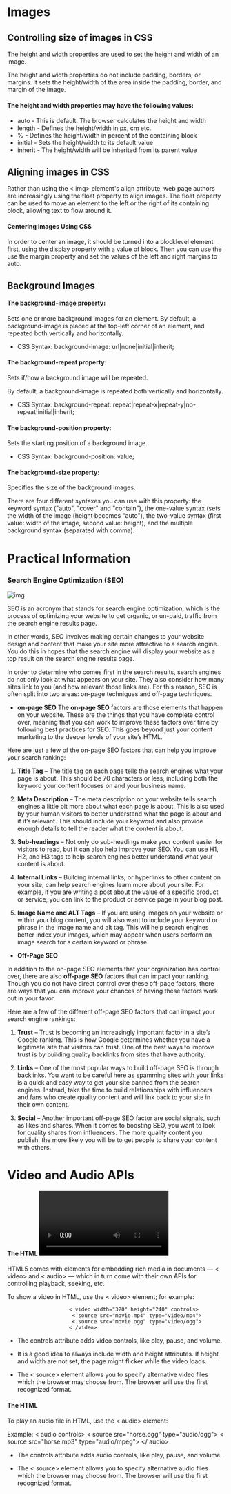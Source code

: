 # Images

## Controlling size of images in CSS
The height and width properties are used to set the height and width of an image.

The height and width properties do not include padding, borders, or margins. It sets the height/width of the area inside the padding, border, and margin of the image.

#### The height and width properties may have the following values:

  * auto - This is default. The browser calculates the height and width
  * length - Defines the height/width in px, cm etc.
  * % - Defines the height/width in percent of the containing block
  * initial - Sets the height/width to its default value
  * inherit - The height/width will be inherited from its parent value


## Aligning images in CSS

Rather than using the < img>
element's align attribute, web
page authors are increasingly
using the float property to align
images. The float property can be used
to move an element to the left or
the right of its containing block,
allowing text to flow around it.

#### Centering images Using CSS

In order to center an image, it
should be turned into a blocklevel element first, using the display
property with a value of block. Then  you can
use the use the margin property
and set the values of the left and
right margins to auto.

## Background Images

#### The background-image property:

Sets one or more background images for an element.
By default, a background-image is placed at the top-left corner of an element, and repeated both vertically and horizontally.

- CSS Syntax:
background-image: url|none|initial|inherit;

#### The background-repeat property: 

Sets if/how a background image will be repeated.

By default, a background-image is repeated both vertically and horizontally.

- CSS Syntax:
background-repeat: repeat|repeat-x|repeat-y|no-repeat|initial|inherit;

#### The background-position property:
Sets the starting position of a background image.

- CSS Syntax:
background-position: value;

#### The background-size property:
Specifies the size of the background images.

There are four different syntaxes you can use with this property: the keyword syntax ("auto", "cover" and "contain"), the one-value syntax (sets the width of the image (height becomes "auto"), the two-value syntax (first value: width of the image, second value: height), and the multiple background syntax (separated with comma).



# Practical Information

### Search Engine Optimization (SEO)

![img](https://www.jrtechnologiesweb.com/wp-content/uploads/2019/06/SEO.jpg)

SEO is an acronym that stands for search engine optimization, which is the process of optimizing your website to get organic, or un-paid, traffic from the search engine results page.

In other words, SEO involves making certain changes to your website design and content that make your site more attractive to a search engine. You do this in hopes that the search engine will display your website as a top result on the search engine results page.

In order to determine who comes first in the search results, search engines do not only look at what appears on your site. They also consider how many sites link to you (and how relevant those links are). For this reason, SEO is often split into two areas: on-page techniques and off-page
techniques.

* **on-page SEO** 
The **on-page SEO** factors are those elements that happen on your website. These are the things that you have complete control over, meaning that you can work to improve these factors over time by following best practices for SEO. This goes beyond just your content marketing to the deeper levels of your site’s HTML.

Here are just a few of the on-page SEO factors that can help you improve your search ranking:


   1. **Title Tag** – The title tag on each page tells the search engines what your page is about. This should be 70 characters or less, including both    the keyword your content focuses on and your business name.

   2. **Meta Description** – The meta description on your website tells search engines a little bit more about what each page is about. This is also used by your human visitors to better understand what the page is about and if it’s relevant. This should include your keyword and also provide enough details to tell the reader what the content is about.

   3. **Sub-headings** – Not only do sub-headings make your content easier for visitors to read, but it can also help improve your SEO. You can use H1, H2, and H3 tags to help search engines better understand what your content is about.

   4. **Internal Links** – Building internal links, or hyperlinks to other content on your site, can help search engines learn more about your site. For example, if you are writing a post about the value of a specific product or service, you can link to the product or service page in your blog post.

   5. **Image Name and ALT Tags** – If you are using images on your website or within your blog content, you will also want to include your keyword or phrase in the image name and alt tag. This will help search engines better index your images, which may appear when users perform an image search for a certain keyword or phrase.

* **Off-Page SEO**

In addition to the on-page SEO elements that your organization has control over, there are also **off-page SEO** factors that can impact your ranking. Though you do not have direct control over these off-page factors, there are ways that you can improve your chances of having these factors work out in your favor. 

Here are a few of the different off-page SEO factors that can impact your search engine rankings:

  1. **Trust** – Trust is becoming an increasingly important factor in a site’s Google ranking. This is how Google determines whether you have a legitimate site that visitors can trust. One of the best ways to improve trust is by building quality backlinks from sites that have authority.

  2. **Links** – One of the most popular ways to build off-page SEO is through backlinks. You want to be careful here as spamming sites with your links is a quick and easy way to get your site banned from the search engines. Instead, take the time to build relationships with influencers and fans who create quality content and will link back to your site in their own content.

  3. **Social** – Another important off-page SEO factor are social signals, such as likes and shares. When it comes to boosting SEO, you want to look for quality shares from influencers. The more quality content you publish, the more likely you will be to get people to share your content with others.


# Video and Audio APIs

#### The HTML <video> Element

HTML5 comes with elements for embedding rich media in documents — < video> and < audio> — which in turn come with their own APIs for controlling playback, seeking, etc.  

To show a video in HTML, use the < video> element; for example:

                        < video width="320" height="240" controls>
                         < source src="movie.mp4" type="video/mp4">
                         < source src="movie.ogg" type="video/ogg">
                        < /video>

- The controls attribute adds video controls, like play, pause, and volume.

- It is a good idea to always include width and height attributes. If height and width are not set, the page might flicker while the video loads.

- The < source> element allows you to specify alternative video files which the browser may choose from. The browser will use the first recognized format.


#### The HTML <audio> Element

To play an audio file in HTML, use the < audio> element:

Example:
                        < audio controls>
                          < source src="horse.ogg" type="audio/ogg">
                          < source src="horse.mp3" type="audio/mpeg">
                        </ audio>

- The controls attribute adds audio controls, like play, pause, and volume.

- The < source> element allows you to specify alternative audio files which the browser may choose from. The browser will use the first recognized format.
